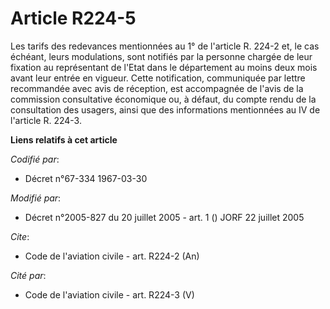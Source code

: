 # Article R224-5

Les tarifs des redevances mentionnées au 1° de l'article R. 224-2 et, le cas échéant, leurs modulations, sont notifiés par la
personne chargée de leur fixation au représentant de l'Etat dans le département au moins deux mois avant leur entrée en
vigueur. Cette notification, communiquée par lettre recommandée avec avis de réception, est accompagnée de l'avis de la
commission consultative économique ou, à défaut, du compte rendu de la consultation des usagers, ainsi que des informations
mentionnées au IV de l'article R. 224-3.

**Liens relatifs à cet article**

_Codifié par_:

  - Décret n°67-334 1967-03-30

_Modifié par_:

  - Décret n°2005-827 du 20 juillet 2005 - art. 1 () JORF 22 juillet 2005

_Cite_:

  - Code de l'aviation civile - art. R224-2 (An)

_Cité par_:

  - Code de l'aviation civile - art. R224-3 (V)
